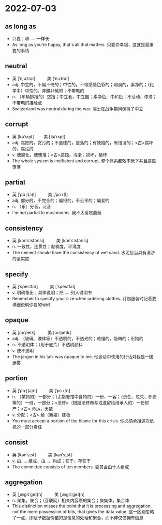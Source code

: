 # 2022-07-03
	
## as long as
- 只要；和……一样长
- As long as you're happy, that's all that matters. 只要你幸福，这就是最重要的事情

## neutral
- 英  [ˈnjuːtrəl] 　 　 美  [ˈnuːtrəl] 　 　　
- adj. 中立的，不偏不倚的；中性的，不带感情色彩的；暗淡的，素净的；（化学中）中性的，非酸非碱的；不带电的
- n. （车辆排挡的）空挡；中立者，中立国；素净色，中和色；不活动，停滞；不带电的接触点
- Switzerland was neutral during the war. 瑞士在战争期间保持了中立

## corrupt
- 英  [kəˈrʌpt]　 　美  [kəˈrʌpt]　 　 　
- adj. 腐败的，贪污的；不道德的，堕落的；有缺陷的，有错误的；<古>腐坏的，腐烂的
- v. 使腐化，使堕落；<古>腐蚀，污染；损坏，破坏
- The whole system is inefficient and corrupt. 整个体系都效率低下并且腐败堕落

## partial
- 英  [ˈpɑːʃ(ə)l] 　 　 美  [ˈpɑːrʃl] 　 　 　
- adj. 部分的，不完全的；偏袒的，不公平的；偏爱的
- n. （乐）分音，泛音
- I'm not partial to mushrooms. 我不太爱吃蘑菇

## consistency
- 英  [kənˈsɪstənsi] 　 　 美  [kənˈsɪstənsi] 　 　 　　
- n. 一致性，连贯性；黏稠度，平滑度
- The cement should have the consistency of wet sand. 水泥应当具有湿沙的坚实度

## specify
- 英  [ˈspesɪfaɪ] 　 　 美  [ˈspesɪfaɪ] 　 　 　
- v. 明确指出；具体说明；把……列入说明书
- Remember to specify your size when ordering clothes. 订购服装时记着要详细说明你要的号码

## opaque
- 英  [əʊˈpeɪk] 　 　 美  [oʊˈpeɪk] 　 　　 　 　 　
- adj. （玻璃、液体等）不透明的，不透光的；难懂的，隐晦的；迟钝的
- n. 不透明体；（用于底片）不透明颜料
- v. 使不透明
- The jargon in his talk was opaque to me. 他谈话中使用的行话对我是一团迷雾

## portion
- 英  [ˈpɔːʃ(ə)n] 　 　 美  [ˈpɔːrʃn] 　 　　 　　
- n. （某物的）一部分；（尤指餐馆中食物的）一份，一客；（责任、过失、职责等的）一份，一部分；<法律>（根据法律赠与或遗留给继承人的）一份财产；<古> 命运，天数
- v. 分配；<古> 给（新娘）嫁妆
- You must accept a portion of the blame for this crisis. 你必须承担这次危机的一部分责任
 
## consist
- 英  [kənˈsɪst] 　 　 美  [kənˈsɪst] 　 　　 　  　
- v. 由……组成，由……构成；在于，存在于
- The committee consists of ten members. 委员会由十人组成

## aggregation
- 英  [ˌæɡrɪˈɡeɪʃn] 　 　 美  [ˌæɡrɪˈɡeɪʃn] 　 　　 　　 　
- n. 聚集，聚合；（互联网）相关内容项的集合；聚集体，集合体
- This distinction misses the point that it is processing and aggregation, not the mere possession of bits, that gives the data value.
  这一区别忽略了一点，即赋予数据价值的是信息的处理和聚合，而不非仅仅拥有信息
